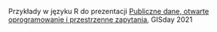 Przykłady w języku R do prezentacji [Publiczne dane, otwarte oprogramowanie i przestrzenne zapytania](https://nowosad.github.io/gisday-2021/), GISday 2021